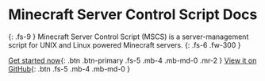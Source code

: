 # Minecraft Server Control Script Docs
{: .fs-9 }
Minecraft Server Control Script (MSCS) is a server-management script for UNIX and Linux powered Minecraft servers.
{: .fs-6 .fw-300 }

[Get started now](#getting-started){: .btn .btn-primary .fs-5 .mb-4 .mb-md-0 .mr-2 } [View it on GitHub](https://github.com/MinecraftServerControl/mscs){: .btn .fs-5 .mb-4 .mb-md-0 }
